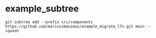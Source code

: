 # example_subtree

```
git subtree add --prefix src/components https://github.com/mariuszmaximus/example_migrate_lfs.git main --squash
```